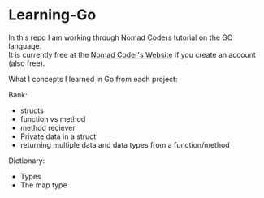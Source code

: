 # Learning-Go
In this repo I am working through Nomad Coders tutorial on the GO language.  
It is currently free at the [Nomad Coder's Website](https://nomadcoders.co/go-for-beginners/lectures/1712) if you create an account (also free). 

What I concepts I learned in Go from each project:

Bank:
 - structs
 - function vs method
 - method reciever
 - Private data in a struct
 - returning multiple data and data types from a function/method


Dictionary:
 - Types
 - The map type
